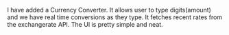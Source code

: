 I have added a Currency Converter.
It allows user to type digits(amount) and we have real time conversions as they type.
It fetches recent rates from the exchangerate API.
The UI is pretty simple and neat.

